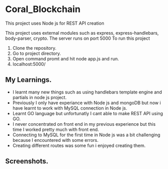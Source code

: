 # Coral_Blockchain

This project uses Node js for REST API creation

This project uses external modules such as express, express-handlebars, body-parser, crypto.
The server runs on port 5000
To run this project
1. Clone the repository.
2. Go to project directory.
3. Open command promt and hit node app.js and run.
4. localhost:5000/

## My Learnings.
  * I learnt many new things such as using handlebars template engine and partials in node js project.
  * Previously I only have experiance with Node js and mongoDB but now i have learnt to work with MySQL connection in Node js.
  * Learnt GO language but unfortunatly I cant able to make REST API using GO.
  * I never concentrated on front end in my previous experience but this time I worked pretty much with front end.
  * Connecting to MySQL for the first time in Node js was a bit challenging because I encountered with some errors.
  * Creating different routes was some fun i enjoyed creating them.
  
## Screenshots.
